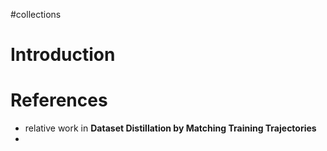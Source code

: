 \#collections


# Introduction



# References

- relative work in **Dataset Distillation by Matching Training Trajectories**
- 